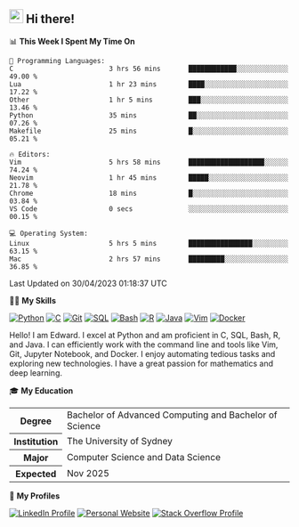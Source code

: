 ## <a href="#"><img src="https://media.giphy.com/media/hvRJCLFzcasrR4ia7z/giphy.gif" width="25px" height="25px"></a> Hi there!

<!--START_SECTION:waka-->
📊 **This Week I Spent My Time On** 

```text
💬 Programming Languages: 
C                        3 hrs 56 mins       ████████████░░░░░░░░░░░░░   49.00 % 
Lua                      1 hr 23 mins        ████░░░░░░░░░░░░░░░░░░░░░   17.22 % 
Other                    1 hr 5 mins         ███░░░░░░░░░░░░░░░░░░░░░░   13.46 % 
Python                   35 mins             ██░░░░░░░░░░░░░░░░░░░░░░░   07.26 % 
Makefile                 25 mins             █░░░░░░░░░░░░░░░░░░░░░░░░   05.21 % 

🔥 Editors: 
Vim                      5 hrs 58 mins       ███████████████████░░░░░░   74.24 % 
Neovim                   1 hr 45 mins        █████░░░░░░░░░░░░░░░░░░░░   21.78 % 
Chrome                   18 mins             █░░░░░░░░░░░░░░░░░░░░░░░░   03.84 % 
VS Code                  0 secs              ░░░░░░░░░░░░░░░░░░░░░░░░░   00.15 % 

💻 Operating System: 
Linux                    5 hrs 5 mins        ████████████████░░░░░░░░░   63.15 % 
Mac                      2 hrs 57 mins       █████████░░░░░░░░░░░░░░░░   36.85 % 
```


 Last Updated on 30/04/2023 01:18:37 UTC
<!--END_SECTION:waka-->

💪🏻 **My Skills**

[![Python](https://img.shields.io/badge/-Python-yellow?style=flat-square&logo=Python)](#)
[![C     ](https://img.shields.io/badge/-C-blue?style=flat-square&logo=C)](#)
[![Git   ](https://img.shields.io/badge/-Git-grey?style=flat-square&logo=Git)](#)
[![SQL   ](https://img.shields.io/badge/-SQL-grey?style=flat-square&logo=SQLite)](#)
[![Bash  ](https://img.shields.io/badge/-Bash-grey?style=flat-square&logo=GNU-Bash)](#)
[![R     ](https://img.shields.io/badge/-R-grey?style=flat-square&logo=R)](#)
[![Java  ](https://img.shields.io/badge/-Java-grey?style=flat-square&logo=OpenJDK)](#)
[![Vim   ](https://img.shields.io/badge/-Vim-grey?style=flat-square&logo=Vim)](#)
[![Docker](https://img.shields.io/badge/-Docker-grey?style=flat-square&logo=Docker)](#)

Hello! I am Edward. I excel at Python and am proficient in C, SQL, Bash, R, and
Java. I can efficiently work with the command line and tools like Vim, Git,
Jupyter Notebook, and Docker. I enjoy automating tedious tasks and exploring new
technologies. I have a great passion for mathematics and deep learning.

🎓 **My Education**

<table>
<tr>
    <th>Degree</th>
    <td>Bachelor of Advanced Computing and Bachelor of Science</td>
</tr>
<tr>
    <th>Institution</th>
    <td>The University of Sydney</td>
</tr>
<tr>
    <th>Major</th>
    <td>Computer Science and Data Science</td>
</tr>
<tr>
    <th>Expected</th>
    <td>Nov 2025</td>
</tr>
</table>

🔗 **My Profiles**

[![LinkedIn Profile](https://img.shields.io/badge/-LinkedIn-blue?style=social&logo=LinkedIn)](https://www.linkedin.com/in/edward-ji)
[![Personal Website](https://img.shields.io/badge/-Personal%20Website-blue?style=social&logo=Bootstrap)](https://edwardji.dev)
[![Stack Overflow Profile](https://img.shields.io/badge/-Stack%20Overflow-blue?style=social&logo=StackOverflow)](https://stackoverflow.com/users/11658924)

